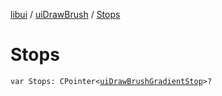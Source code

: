 [libui](../README.md) / [uiDrawBrush](README.md) / [Stops](-stops.md)

# Stops

`var Stops: CPointer<`[`uiDrawBrushGradientStop`](../ui-draw-brush-gradient-stop/README.md)`>?`
